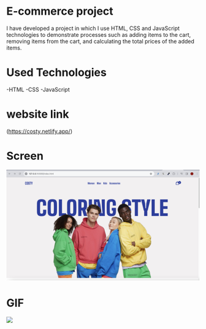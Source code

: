 # E-commerce project
I have developed a project in which I use HTML, CSS and JavaScript technologies to demonstrate processes such as adding items to the cart, removing items from the cart, and calculating the total prices of the added items.
# Used Technologies
-HTML
-CSS
-JavaScript

# website link
(https://costy.netlify.app/)

# Screen
![](./images/Costyscreen.png)

# GIF
![](./images/costy.gif)